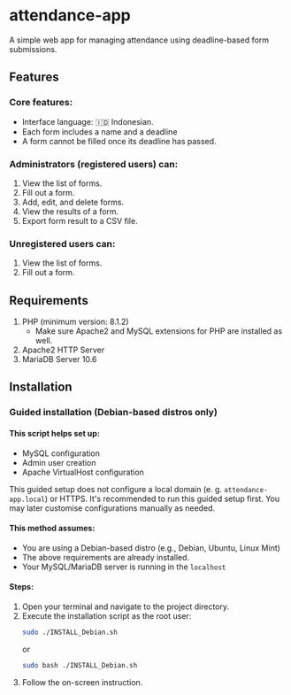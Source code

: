 # attendance-app

A simple web app for managing attendance using deadline-based form submissions.

## Features

### Core features:
- Interface language: :indonesia: Indonesian.
- Each form includes a name and a deadline
- A form cannot be filled once its deadline has passed.

### Administrators (registered users) can:
1. View the list of forms.
2. Fill out a form.
3. Add, edit, and delete forms.
4. View the results of a form.
5. Export form result to a CSV file.

### Unregistered users can:
1. View the list of forms.
2. Fill out a form.

## Requirements
1. PHP (minimum version: 8.1.2)
    - Make sure Apache2 and MySQL extensions for PHP are installed as well.
2. Apache2 HTTP Server
3. MariaDB Server 10.6
 
## Installation

### Guided installation (Debian-based distros only)
#### This script helps set up:
- MySQL configuration
- Admin user creation
- Apache VirtualHost configuration

This guided setup does not configure a local domain (e. g. `attendance-app.local`) or HTTPS.
It's recommended to run this guided setup first. You may later customise configurations manually as needed.

#### This method assumes:
- You are using a Debian-based distro (e.g., Debian, Ubuntu, Linux Mint)
- The above requirements are already installed.
- Your MySQL/MariaDB server is running in the `localhost`

#### Steps:
1. Open your terminal and navigate to the project directory.
2. Execute the installation script as the root user:
    ```bash
    sudo ./INSTALL_Debian.sh
    ```
    or
    ```bash
    sudo bash ./INSTALL_Debian.sh
    ```
3. Follow the on-screen instruction.
